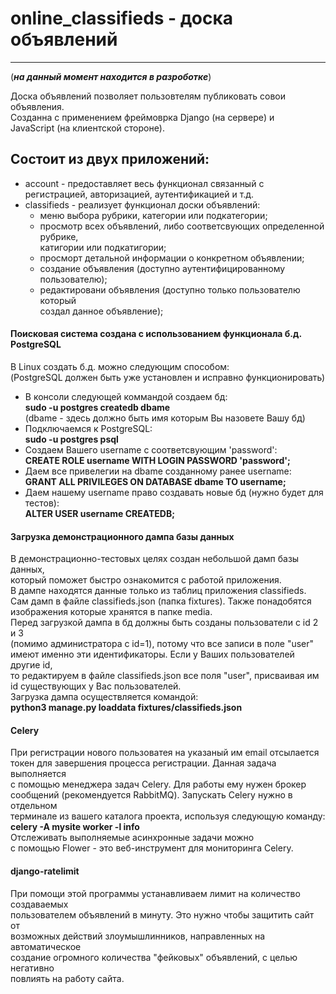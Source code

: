 # online_classifieds - доска объявлений
---

(**_на данный момент находится в разроботке_**)

Доска объявлений позволяет пользовтелям публиковать совои объявления.  
Созданна с применением фреймоврка Django (на сервере) и  
JavaScript (на клиентской стороне).  

## Состоит из двух приложений:
- account - предоставляет весь функционал связанный с  
  регистрацией, авторизацией, аутентификацией и т.д.  
- classifieds - реализует функционал доски объявлений:  
    - меню выбора рубрики, категории или подкатегории;  
    - просмотр всех объявлений, либо соответсвующих определенной рубрике,  
      катигории или подкатигории;  
    - просморт детальной информации о конкретном объявлении;  
    - создание объявления (доступно аутентифицированному пользователю);  
    - редактировани объявления (доступно только пользователю который  
      создал данное объявление);  

#### Поисковая система создана с использованием функционала б.д. PostgreSQL
В Linux создать б.д. можно следующим способом:  
(PostgreSQL должен быть уже установлен и исправно функционировать)  
- В консоли следующей коммандой создаем бд:  
    **sudo -u postgres createdb dbame**  
    (dbame - здесь должно быть имя которым Вы назовете Вашу бд)  
- Подключаемся к PostgreSQL:  
    **sudo -u postgres psql**  
- Создаем Вашего username с соответсвующим 'password':  
    **CREATE ROLE username WITH LOGIN PASSWORD 'password';**  
- Даем все привелегии на dbame созданному ранее username:  
    **GRANT ALL PRIVILEGES ON DATABASE dbame TO username;**  
- Даем нашему username право создавать новые бд (нужно будет для тестов):  
    **ALTER USER username CREATEDB;**  

#### Загрузка демонстрационного дампа базы данных
В демонстрационно-тестовых целях создан небольшой дамп базы данных,  
который поможет быстро ознакомится с работой приложения.  
В дампе находятся данные только из таблиц приложения classifieds.  
Сам дамп в файле classifieds.json (папка fixtures). Также понадобятся  
изображения которые хранятся в папке media.  
Перед загрузкой дампа в бд должны быть созданы пользователи с id 2 и 3  
(помимо администратора с id=1), потому что все записи в поле "user"  
имеют именно эти идентификаторы. Если у Ваших пользователей другие id,  
то редактируем в файле classifieds.json все поля "user", присваивая им  
id существующих у Вас пользователей.  
Загрузка дампа осуществляется командой:  
**python3 manage.py loaddata fixtures/classifieds.json**  

#### Celery  
При регистрации нового пользоватея на указаный им email отсылается  
токен для завершения процесса регистрации. Данная задача выполняется  
с помощью менеджера задач Celery. Для работы ему нужен брокер  
сообщений (рекомендуется RabbitMQ). Запускать Celery нужно в отдельном  
терминале из вашего каталога проекта, используя следующую команду:  
**celery -A mysite worker -l info**  
Отслеживать выполняемые асинхронные задачи можно  
с помощью Flower - это веб-инструмент для мониторинга Celery.  

#### django-ratelimit  
При помощи этой программы устанавливаем лимит на количество создаваемых  
пользователем объявлений в минуту. Это нужно чтобы защитить сайт от  
возможных действий злоумышлинников, направленных на автоматическое  
создание огромного количества "фейковых" объявлений, с целью негативно  
повлиять на работу сайта.  




